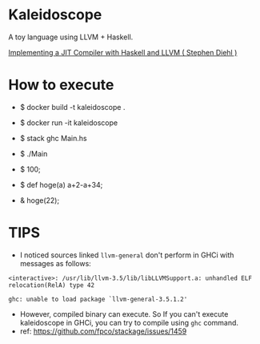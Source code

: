 # Kaleidoscope

A toy language using LLVM + Haskell.

[Implementing a JIT Compiler with Haskell and LLVM ( Stephen Diehl )](http://www.stephendiehl.com/llvm/)

# How to execute
* $ docker build -t kaleidoscope .
* $ docker run -it kaleidoscope

* $ stack ghc Main.hs
* $ ./Main
* $ 100;
* $ def hoge(a) a+2-a+34;
* & hoge(22);



# TIPS
* I noticed sources linked `llvm-general` don't perform in GHCi with messages as follows:

```
<interactive>: /usr/lib/llvm-3.5/lib/libLLVMSupport.a: unhandled ELF relocation(RelA) type 42

ghc: unable to load package `llvm-general-3.5.1.2'
```

* However, compiled binary can execute. So If you can't execute kaleidoscope in GHCi, you can try to compile using `ghc` command.
* ref: https://github.com/fpco/stackage/issues/1459
